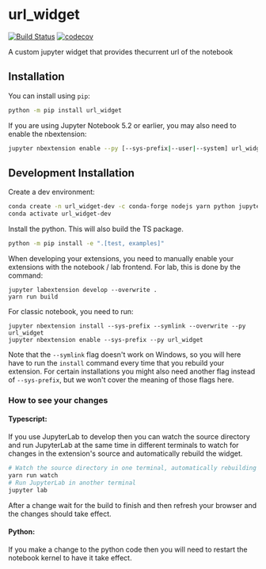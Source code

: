 
# url_widget

[![Build Status](https://travis-ci.org/ASFOpenSARlab/url_widget.svg?branch=master)](https://travis-ci.org/ASFOpenSARlab/url_widget)
[![codecov](https://codecov.io/gh/ASFOpenSARlab/url_widget/branch/master/graph/badge.svg)](https://codecov.io/gh/ASFOpenSARlab/url_widget)


A custom jupyter widget that provides thecurrent url of the notebook

## Installation

You can install using `pip`:

```bash
python -m pip install url_widget
```

If you are using Jupyter Notebook 5.2 or earlier, you may also need to enable
the nbextension:
```bash
jupyter nbextension enable --py [--sys-prefix|--user|--system] url_widget
```

## Development Installation

Create a dev environment:
```bash
conda create -n url_widget-dev -c conda-forge nodejs yarn python jupyterlab
conda activate url_widget-dev
```

Install the python. This will also build the TS package.
```bash
python -m pip install -e ".[test, examples]"
```

When developing your extensions, you need to manually enable your extensions with the
notebook / lab frontend. For lab, this is done by the command:

```
jupyter labextension develop --overwrite .
yarn run build
```

For classic notebook, you need to run:

```
jupyter nbextension install --sys-prefix --symlink --overwrite --py url_widget
jupyter nbextension enable --sys-prefix --py url_widget
```

Note that the `--symlink` flag doesn't work on Windows, so you will here have to run
the `install` command every time that you rebuild your extension. For certain installations
you might also need another flag instead of `--sys-prefix`, but we won't cover the meaning
of those flags here.

### How to see your changes
#### Typescript:
If you use JupyterLab to develop then you can watch the source directory and run JupyterLab at the same time in different
terminals to watch for changes in the extension's source and automatically rebuild the widget.

```bash
# Watch the source directory in one terminal, automatically rebuilding when needed
yarn run watch
# Run JupyterLab in another terminal
jupyter lab
```

After a change wait for the build to finish and then refresh your browser and the changes should take effect.

#### Python:
If you make a change to the python code then you will need to restart the notebook kernel to have it take effect.
